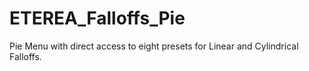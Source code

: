 # ETEREA_Falloffs_Pie
Pie Menu with direct access to eight presets for Linear and Cylindrical Falloffs.
